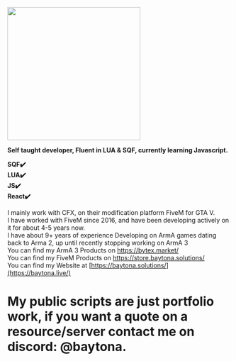 <img src="https://i.imgur.com/0ABZGDk.png" height='300' > </a>

**Self taught developer, Fluent in LUA & SQF, currently learning Javascript.**

**SQF✔️</br>
LUA✔️</br>
JS✔️</br>
React✔️**

I mainly work with CFX, on their modification platform FiveM for GTA V.</br>
I have worked with FiveM since 2016, and have been developing actively on it for about 4-5 years now.</br>
I have about 9+ years of experience Developing on ArmA games dating back to Arma 2, up until recently stopping working on ArmA 3</br>
You can find my ArmA 3 Products on https://bytex.market/</br>
You can find my FiveM Products on https://store.baytona.solutions/</br>
You can find my Website at [https://baytona.solutions/](https://baytona.live/)</br>

# My public scripts are just portfolio work, if you want a quote on a resource/server contact me on discord: @baytona.
